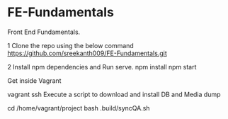 # FE-Fundamentals
Front End Fundamentals.

1 Clone the repo using the below command
  https://github.com/sreekanth009/FE-Fundamentals.git

2 Install npm dependencies and Run serve.
  npm install
  npm start
  
Get inside Vagrant

vagrant ssh
Execute a script to download and install DB and Media dump

cd /home/vagrant/project
bash .build/syncQA.sh
